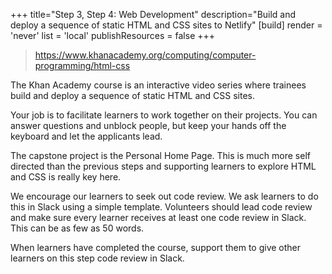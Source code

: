+++
title="Step 3, Step 4: Web Development"
description="Build and deploy a sequence of static HTML and CSS sites to Netlify"
[build]
  render = 'never'
  list = 'local'
  publishResources = false
+++

> https://www.khanacademy.org/computing/computer-programming/html-css

The Khan Academy course is an interactive video series where trainees build and deploy a sequence of static HTML and CSS sites.

Your job is to facilitate learners to work together on their projects. You can answer questions and unblock people, but keep your hands off the keyboard and let the applicants lead.

The capstone project is the Personal Home Page. This is much more self directed than the previous steps and supporting learners to explore HTML and CSS is really key here.

We encourage our learners to seek out code review. We ask learners to do this in Slack using a simple template. Volunteers should lead code review and make sure every learner receives at least one code review in Slack. This can be as few as 50 words.

When learners have completed the course, support them to give other learners on this step code review in Slack.
